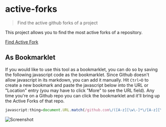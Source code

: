 # active-forks

> Find the active github forks of a project

This project allows you to find the most active forks of a repository.

[Find Active Fork](https://techgaun.github.io/active-forks/index.html)

## As Bookmarklet

If you would like to use this tool as a bookmarklet,
you can do so by saving the following javascript code as the bookmarklet.
Since Github doesn't allow javascript in its markdown, you can add it manually.
Hit `Ctrl+D` to create a new bookmark and paste the javascript below into the URL
or "Location" entry (you may have to click "More" to see the URL field).
Any time you're on a Github repo you can click the bookmarklet
and it'll bring up the Active Forks of that repo.

```javascript
javascript:thing=document.URL.match(/github.com\/([A-z][\w\-]*\/[A-z][\w\-]*)/);if (thing){ var newPage = 'https://techgaun.github.io/active-forks/index.html#'+thing[1];open(newPage%20,'targetname')%20}%20else%20{window.alert("Not%20a%20valid%20GitHub%20page");}
```

![Screenshot](screenshot.png "Active Forks in Action")
